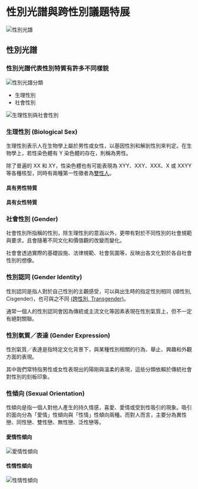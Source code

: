 # 性別光譜與跨性別議題特展

![性別光譜](https://static.wixstatic.com/media/f8e96b_ea2fd14953774af2b4dad9cb8e6d636e~mv2.jpg/v1/fill/w_1654,h_1035,al_c,q_85,enc_avif,quality_auto/f8e96b_ea2fd14953774af2b4dad9cb8e6d636e~mv2.jpg)

## ​性別光譜

### ​性別光譜代表性別特質有許多不同樣貌

![性別光譜分類](https://static.wixstatic.com/media/f8e96b_f1d42aa4e3d54c469a7a38c1e761007b~mv2.png/v1/fill/w_652,h_464,al_c,lg_1,q_85,enc_avif,quality_auto/qweee_PNG.png)

- 生理性別
- 社會性別

![生理性別與社會性別](https://static.wixstatic.com/media/f8e96b_730021524e2c4a2ab803a0ce80d26b96~mv2.png/v1/fill/w_424,h_87,al_c,q_85,usm_0.66_1.00_0.01,enc_avif,quality_auto/%E8%B3%87%E7%94%A2%201.png)

### ​生理性別 (Biological Sex)

生理性別表示人在生物學上屬於男性或女性，以基因性別和解剖性別來判定。在生物學上，若性染色體有 Y 染色體的存在，則稱為男性。

除了普遍的 XX 和 XY，性染色體也有可能表現為 XYY、XXY、XXX、X 或 XXYY 等各種核型，同時有兩種第一性徵者為[雙性人](https://nckulgbtclub.wixsite.com/website/跨性別相關族群)。

#### ​具有男性特質

#### 具有女性特質

### ​社會性別 (Gender)

社會性別所指稱的性別，除生理性別的意涵以外，更帶有對於不同性別的社會規範與要求，且會隨著不同文化和價值觀的改變而變化。

社會會透過實際的基礎設施、法律規範、社會氛圍等，反映出各文化對於各自社會性別的想像。

### 性別認同 (Gender Identity)

性別認同是指人對於自己性別的主觀感受，可以與出生時的指定性別相同 (順性別, Cisgender)，也可與之不同 [(跨性別, Transgender)](https://nckulgbtclub.wixsite.com/website/跨性別相關族群)。

通常一個人的性別認同會因為傳統或主流文化等因素表現在性別氣質上，但不一定有絕對關聯。

### ​性別氣質／表達 (Gender Expression)

性別氣質／表達是指特定文化背景下，與某種性別相關的行為、舉止、興趣和外觀方面的表現。

其中我們常特指男性或女性表現出的陽剛與溫柔的表現，這些分類依賴於傳統社會對性別的刻板印象。

### 性傾向 (Sexual Orientation)

性傾向是指一個人對他人產生的持久情感，喜愛、愛情或受到性吸引的現象。吸引的面向分為「愛情」性傾向與「性情」性傾向兩種。而對人而言，主要分為異性戀、同性戀、雙性戀、無性戀、泛性戀等。

#### 愛情性傾向

![愛情性傾向](https://static.wixstatic.com/media/f8e96b_1d03960113ad483f85910c37e87382ff~mv2.png/v1/fill/w_481,h_110,al_c,q_85,usm_0.66_1.00_0.01,enc_avif,quality_auto/%E8%B3%87%E7%94%A2%204.png)

#### ​性情性傾向

![性情性傾向](https://static.wixstatic.com/media/f8e96b_2cddc21ceb664cf3abb87e8e1a13c9e5~mv2.png/v1/fill/w_481,h_110,al_c,q_85,usm_0.66_1.00_0.01,enc_avif,quality_auto/%E8%B3%87%E7%94%A2%205.png)